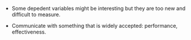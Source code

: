 - Some depedent variables might be interesting but they are too new and difficult to measure. 

- Communicate with something that is widely accepted: performance, effectiveness.


